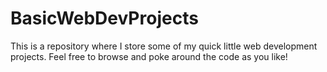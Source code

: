 # BasicWebDevProjects
This is a repository where I store some of my quick little web development projects. Feel free to browse and poke around the code as you like!
